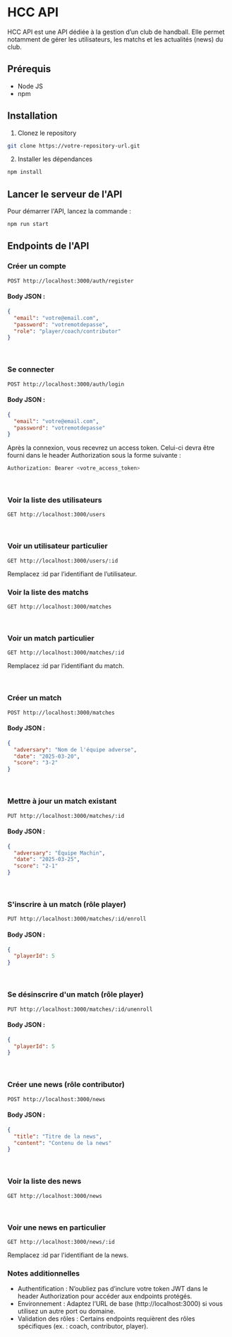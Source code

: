 # HCC API

HCC API est une API dédiée à la gestion d’un club de handball. Elle permet notamment de gérer les utilisateurs, les matchs et les actualités (news) du club.

## Prérequis

- Node JS
- npm

## Installation

1. Clonez le repository

```bash
git clone https://votre-repository-url.git
```

2. Installer les dépendances

```bash
npm install
```

## Lancer le serveur de l'API

Pour démarrer l'API, lancez la commande :

```bash
npm run start
```

## Endpoints de l'API

### Créer un compte

```http
POST http://localhost:3000/auth/register
```

#### Body JSON :

```json
{
  "email": "votre@email.com",
  "password": "votremotdepasse",
  "role": "player/coach/contributor"
}
```

<br/>

### Se connecter

```http
POST http://localhost:3000/auth/login
```

#### Body JSON :

```json
{
  "email": "votre@email.com",
  "password": "votremotdepasse"
}
```

Après la connexion, vous recevrez un access token. Celui-ci devra être fourni dans le header Authorization sous la forme suivante :

```bash
Authorization: Bearer <votre_access_token>
```

<br/>

### Voir la liste des utilisateurs

```http
GET http://localhost:3000/users
```

<br/>

### Voir un utilisateur particulier

```http
GET http://localhost:3000/users/:id
```

Remplacez :id par l’identifiant de l’utilisateur.
<br/>

### Voir la liste des matchs

```http
GET http://localhost:3000/matches
```

<br/>

### Voir un match particulier

```http
GET http://localhost:3000/matches/:id
```

Remplacez :id par l’identifiant du match.

<br/>

### Créer un match

```http
POST http://localhost:3000/matches
```

#### Body JSON :

```json
{
  "adversary": "Nom de l'équipe adverse",
  "date": "2025-03-20",
  "score": "3-2"
}
```

<br/>

### Mettre à jour un match existant

```http
PUT http://localhost:3000/matches/:id
```

#### Body JSON :

```json
{
  "adversary": "Équipe Machin",
  "date": "2025-03-25",
  "score": "2-1"
}
```

<br/>

### S'inscrire à un match (rôle player)

```http
PUT http://localhost:3000/matches/:id/enroll
```

#### Body JSON :

```json
{
  "playerId": 5
}
```

<br/>

### Se désinscrire d'un match (rôle player)

```http
PUT http://localhost:3000/matches/:id/unenroll
```

#### Body JSON :

```json
{
  "playerId": 5
}
```

<br/>

### Créer une news (rôle contributor)

```http
POST http://localhost:3000/news
```

#### Body JSON :

```json
{
  "title": "Titre de la news",
  "content": "Contenu de la news"
}
```

<br/>

### Voir la liste des news

```http
GET http://localhost:3000/news
```

<br/>

### Voir une news en particulier

```http
GET http://localhost:3000/news/:id
```

Remplacez :id par l'identifiant de la news.
<br/>

### Notes additionnelles

- Authentification : N’oubliez pas d’inclure votre token JWT dans le header Authorization pour accéder aux endpoints protégés.
- Environnement : Adaptez l’URL de base (http://localhost:3000) si vous utilisez un autre port ou domaine.
- Validation des rôles : Certains endpoints requièrent des rôles spécifiques (ex. : coach, contributor, player).
